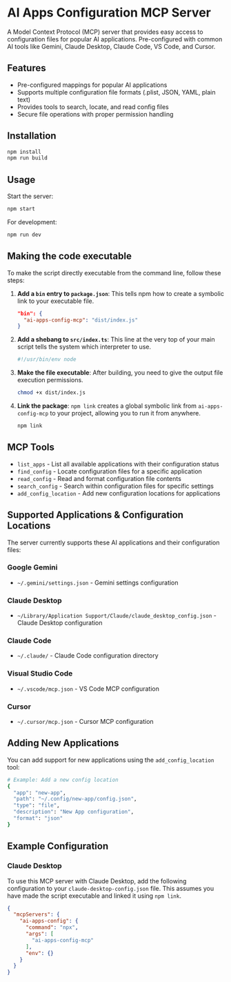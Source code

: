 # AI Apps Configuration MCP Server

A Model Context Protocol (MCP) server that provides easy access to configuration files for popular AI applications. Pre-configured with common AI tools like Gemini, Claude Desktop, Claude Code, VS Code, and Cursor.

## Features

- Pre-configured mappings for popular AI applications
- Supports multiple configuration file formats (.plist, JSON, YAML, plain text)
- Provides tools to search, locate, and read config files
- Secure file operations with proper permission handling

## Installation

```bash
npm install
npm run build
```

## Usage

Start the server:
```bash
npm start
```

For development:
```bash
npm run dev
```

## Making the code executable

To make the script directly executable from the command line, follow these steps:

1. **Add a `bin` entry to `package.json`**:
   This tells npm how to create a symbolic link to your executable file.

   ```json
   "bin": {
     "ai-apps-config-mcp": "dist/index.js"
   }
   ```

2. **Add a shebang to `src/index.ts`**:
   This line at the very top of your main script tells the system which interpreter to use.

   ```typescript
   #!/usr/bin/env node
   ```

3. **Make the file executable**:
   After building, you need to give the output file execution permissions.

   ```bash
   chmod +x dist/index.js
   ```

4. **Link the package**:
   `npm link` creates a global symbolic link from `ai-apps-config-mcp` to your project, allowing you to run it from anywhere.

   ```bash
   npm link
   ```

## MCP Tools

- `list_apps` - List all available applications with their configuration status
- `find_config` - Locate configuration files for a specific application
- `read_config` - Read and format configuration file contents
- `search_config` - Search within configuration files for specific settings
- `add_config_location` - Add new configuration locations for applications

## Supported Applications & Configuration Locations

The server currently supports these AI applications and their configuration files:

### Google Gemini
- `~/.gemini/settings.json` - Gemini settings configuration

### Claude Desktop
- `~/Library/Application Support/Claude/claude_desktop_config.json` - Claude Desktop configuration

### Claude Code
- `~/.claude/` - Claude Code configuration directory

### Visual Studio Code
- `~/.vscode/mcp.json` - VS Code MCP configuration

### Cursor
- `~/.cursor/mcp.json` - Cursor MCP configuration

## Adding New Applications

You can add support for new applications using the `add_config_location` tool:

```bash
# Example: Add a new config location
{
  "app": "new-app",
  "path": "~/.config/new-app/config.json",
  "type": "file",
  "description": "New App configuration",
  "format": "json"
}
```

## Example Configuration

### Claude Desktop

To use this MCP server with Claude Desktop, add the following configuration to your `claude-desktop-config.json` file. This assumes you have made the script executable and linked it using `npm link`.

```json
{
  "mcpServers": {
    "ai-apps-config": {
      "command": "npx",
      "args": [
        "ai-apps-config-mcp"
      ],
      "env": {}
    }
  }
}
```
